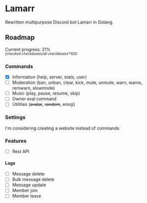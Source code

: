 # Lamarr

Rewritten multipurpose Discord bot Lamarr in Golang.

## Roadmap

Current progress: 21%<br>
_<sup>(checked checkboxes/all checkboxes*100)</sup>_

### Commands

- [x] Information (help, server, stats, user)
- [ ] Moderation (ban, unban, clear, kick, mute, unmute, warn, warns, remwarn, slowmode)
- [ ] Music (play, pause, resume, skip) 
- [ ] Owner eval command
- [ ] Utilities (~~avatar~~, ~~random~~, emoji)

### Settings

I'm considering creating a website instead of commands

### Features

- [ ] Rest API

#### Logs
- [ ] Message delete
- [ ] Bulk message delete
- [ ] Message update
- [ ] Member join
- [ ] Member leave
